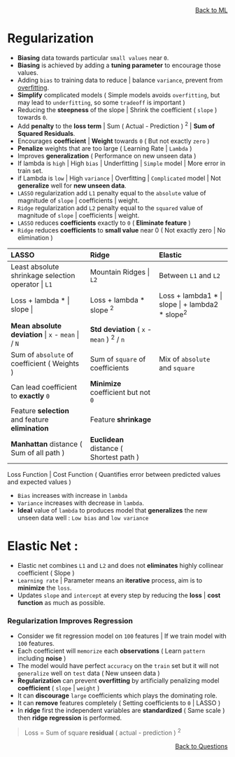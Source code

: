 <p align='right'><a align="right" href="https://github.com/KIRANKUMAR7296/Library/blob/main/Machine%20Learning/Machine%20Learning%20Models.md">Back to ML</a></p>

# Regularization

- **Biasing** data towards particular `small values` near `0`. 
- **Biasing** is achieved by adding a **tuning parameter** to encourage those values.
- Adding `bias` to training data to reduce | balance `variance`, prevent from [overfitting](https://github.com/KIRANKUMAR7296/Library/blob/main/Data%20Science/Overfitting.md).
- **Simplify** complicated models ( Simple models avoids `overfitting`, but may lead to `underfitting`, so some `tradeoff` is important )
- Reducing the **steepness** of the slope | Shrink the coefficient ( `slope` ) towards `0`.
- Add **penalty** to the **loss term** | Sum ( Actual - Prediction ) <sup>2</sup> | **Sum of Squared Residuals**.
- Encourages **coefficient** | **Weight** towards `0` ( But not exactly `zero` )
- **Penalize** weights that are too large ( Learning Rate | `Lambda` )
- Improves **generalization** ( Performance on new unseen data )
- If lambda is `high` | High `bias` | Underfitting | `Simple` model | More error in train set.
- if Lambda is `low` | High `variance` | Overfitting | `Complicated` model | Not **generalize** well for **new unseen data**.
- `LASSO` regularization add `L1` penalty equal to the `absolute` value of magnitude of `slope` | coefficients | weight.
- `Ridge` regularization add `L2` penalty equal to the `squared` value of magnitude of `slope` | coefficients | weight.
- `LASSO` reduces **coefficients** exactly to `0` ( **Eliminate feature** )
- `Ridge` reduces **coefficients** to **small value** near 0 ( Not exactly zero | No elimination )

LASSO | Ridge | Elastic
:--- | :--- | :---
Least absolute shrinkage selection operator \| `L1` | Mountain Ridges \| `L2` | Between `L1` and `L2` 
Loss + lambda * \| slope \| | Loss + lambda * slope <sup>2</sup> | Loss + lambda1 * \| slope \| + lambda2 * slope<sup>2</sup>
**Mean absolute deviation** \| `x` - `mean` \| / `N` | **Std deviation** ( `x` - `mean` ) <sup>2</sup> / `n` |
Sum of `absolute` of coefficient ( Weights ) | Sum of `square` of coefficients | Mix of `absolute` and `square`
Can lead coefficient to **exactly** `0` | **Minimize** coefficient but not `0`
Feature **selection** and feature **elimination** | Feature **shrinkage**
**Manhattan** distance ( Sum of all path ) | **Euclidean** distance ( Shortest path )

Loss Function | Cost Function ( Quantifies error between predicted values and expected values )

- `Bias` increases with increase in `lambda` 
- `Variance` increases with decrease in `lambda`.
- **Ideal** value of `lambda` to produces model that **generalizes** the new unseen data well : `Low bias` and `low variance`

# Elastic Net :
- Elastic net combines `L1` and `L2` and does not **eliminates** highly collinear coefficient ( Slope )
- `Learning rate` | Parameter means an **iterative** process, aim is to **minimize** the `loss`. 
- Updates `slope` and `intercept` at every step by reducing the **loss** | **cost function** as much as possible.

### Regularization Improves Regression
- Consider we fit regression model on `100` features | If we train model with `100` features.
- Each coefficient will `memorize` each **observations** ( Learn `pattern` including **noise** )
- The model would have perfect `accuracy` on the `train` set but it will not `generalize` well on `test` data ( New unseen data )
- **Regularization** can prevent **overfitting** by artificially penalizing model **coefficient** ( `slope` | `weight` )
- It can **discourage** `large` coefficients which plays the dominating role.
- It can **remove** features completely ( Setting coefficients to `0` | LASSO )
- In **ridge** first the independent variables are **standardized** ( Same scale ) then **ridge regression** is performed.

> Loss = Sum of square **residual** ( actual - prediction ) <sup>2</sup> 

<p align='right'><a align="right" href="https://github.com/KIRANKUMAR7296/Library/blob/main/Interview.md">Back to Questions</a></p>
